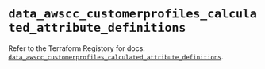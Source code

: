 # `data_awscc_customerprofiles_calculated_attribute_definitions`

Refer to the Terraform Registory for docs: [`data_awscc_customerprofiles_calculated_attribute_definitions`](https://registry.terraform.io/providers/hashicorp/awscc/0.70.0/docs/data-sources/customerprofiles_calculated_attribute_definitions).
